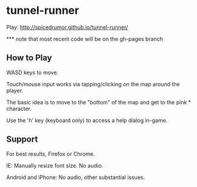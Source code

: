 # tunnel-runner

Play: http://spicedrumor.github.io/tunnel-runner/

*** note that most recent code will be on the gh-pages branch

How to Play
---
WASD keys to move.

Touch/mouse input works via tapping/clicking on the map around the player.

The basic idea is to move to the "bottom" of the map and get to the pink * character.

Use the 'h' key (keyboard only) to access a help dialog in-game.

Support
---
For best results, Firefox or Chrome.

IE: Manually resize font size. No audio.

Android and iPhone: No audio, other substantial issues.
